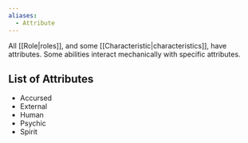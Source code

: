 ```yaml
---
aliases:
  - Attribute
---
```

All [[Role|roles]], and some [[Characteristic|characteristics]], have attributes. Some abilities interact mechanically with specific attributes.

## List of Attributes
- Accursed
- External
- Human
- Psychic
- Spirit